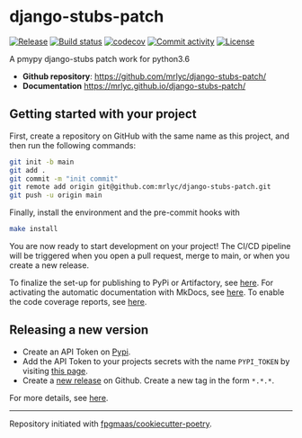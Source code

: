 # django-stubs-patch

[![Release](https://img.shields.io/github/v/release/mrlyc/django-stubs-patch)](https://img.shields.io/github/v/release/mrlyc/django-stubs-patch)
[![Build status](https://img.shields.io/github/actions/workflow/status/mrlyc/django-stubs-patch/main.yml?branch=main)](https://github.com/mrlyc/django-stubs-patch/actions/workflows/main.yml?query=branch%3Amain)
[![codecov](https://codecov.io/gh/mrlyc/django-stubs-patch/branch/main/graph/badge.svg)](https://codecov.io/gh/mrlyc/django-stubs-patch)
[![Commit activity](https://img.shields.io/github/commit-activity/m/mrlyc/django-stubs-patch)](https://img.shields.io/github/commit-activity/m/mrlyc/django-stubs-patch)
[![License](https://img.shields.io/github/license/mrlyc/django-stubs-patch)](https://img.shields.io/github/license/mrlyc/django-stubs-patch)

A pmypy django-stubs patch work for python3.6

- **Github repository**: <https://github.com/mrlyc/django-stubs-patch/>
- **Documentation** <https://mrlyc.github.io/django-stubs-patch/>

## Getting started with your project

First, create a repository on GitHub with the same name as this project, and then run the following commands:

``` bash
git init -b main
git add .
git commit -m "init commit"
git remote add origin git@github.com:mrlyc/django-stubs-patch.git
git push -u origin main
```

Finally, install the environment and the pre-commit hooks with

```bash
make install
```

You are now ready to start development on your project! The CI/CD
pipeline will be triggered when you open a pull request, merge to main,
or when you create a new release.

To finalize the set-up for publishing to PyPi or Artifactory, see
[here](https://fpgmaas.github.io/cookiecutter-poetry/features/publishing/#set-up-for-pypi).
For activating the automatic documentation with MkDocs, see
[here](https://fpgmaas.github.io/cookiecutter-poetry/features/mkdocs/#enabling-the-documentation-on-github).
To enable the code coverage reports, see [here](https://fpgmaas.github.io/cookiecutter-poetry/features/codecov/).

## Releasing a new version

- Create an API Token on [Pypi](https://pypi.org/).
- Add the API Token to your projects secrets with the name `PYPI_TOKEN` by visiting
[this page](https://github.com/mrlyc/django-stubs-patch/settings/secrets/actions/new).
- Create a [new release](https://github.com/mrlyc/django-stubs-patch/releases/new) on Github.
Create a new tag in the form ``*.*.*``.

For more details, see [here](https://fpgmaas.github.io/cookiecutter-poetry/features/cicd/#how-to-trigger-a-release).

---

Repository initiated with [fpgmaas/cookiecutter-poetry](https://github.com/fpgmaas/cookiecutter-poetry).
